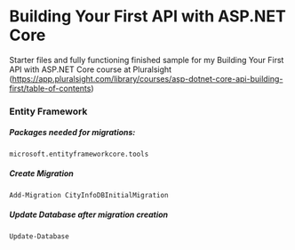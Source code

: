 # Building Your First API with ASP.NET Core
Starter files and fully functioning finished sample for my Building Your First API with ASP.NET Core course at Pluralsight (https://app.pluralsight.com/library/courses/asp-dotnet-core-api-building-first/table-of-contents)

### Entity Framework
##### Packages needed for migrations:
```
microsoft.entityframeworkcore.tools
```

##### Create Migration
```
Add-Migration CityInfoDBInitialMigration
```
##### Update Database after migration creation
```
Update-Database
```
